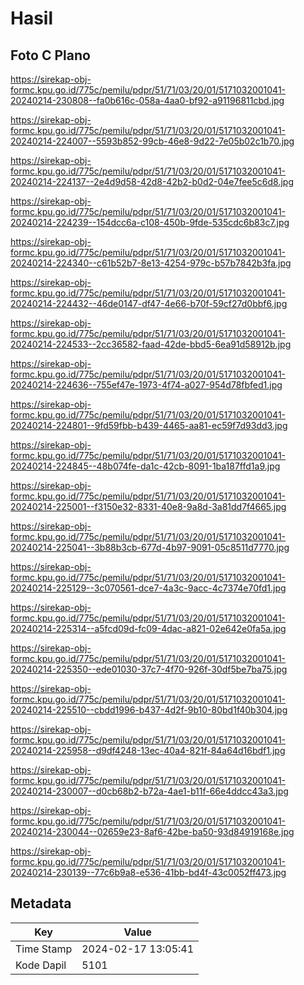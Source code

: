 # Hasil

## Foto C Plano

https://sirekap-obj-formc.kpu.go.id/775c/pemilu/pdpr/51/71/03/20/01/5171032001041-20240214-230808--fa0b616c-058a-4aa0-bf92-a91196811cbd.jpg

https://sirekap-obj-formc.kpu.go.id/775c/pemilu/pdpr/51/71/03/20/01/5171032001041-20240214-224007--5593b852-99cb-46e8-9d22-7e05b02c1b70.jpg

https://sirekap-obj-formc.kpu.go.id/775c/pemilu/pdpr/51/71/03/20/01/5171032001041-20240214-224137--2e4d9d58-42d8-42b2-b0d2-04e7fee5c6d8.jpg

https://sirekap-obj-formc.kpu.go.id/775c/pemilu/pdpr/51/71/03/20/01/5171032001041-20240214-224239--154dcc6a-c108-450b-9fde-535cdc6b83c7.jpg

https://sirekap-obj-formc.kpu.go.id/775c/pemilu/pdpr/51/71/03/20/01/5171032001041-20240214-224340--c61b52b7-8e13-4254-979c-b57b7842b3fa.jpg

https://sirekap-obj-formc.kpu.go.id/775c/pemilu/pdpr/51/71/03/20/01/5171032001041-20240214-224432--46de0147-df47-4e66-b70f-59cf27d0bbf6.jpg

https://sirekap-obj-formc.kpu.go.id/775c/pemilu/pdpr/51/71/03/20/01/5171032001041-20240214-224533--2cc36582-faad-42de-bbd5-6ea91d58912b.jpg

https://sirekap-obj-formc.kpu.go.id/775c/pemilu/pdpr/51/71/03/20/01/5171032001041-20240214-224636--755ef47e-1973-4f74-a027-954d78fbfed1.jpg

https://sirekap-obj-formc.kpu.go.id/775c/pemilu/pdpr/51/71/03/20/01/5171032001041-20240214-224801--9fd59fbb-b439-4465-aa81-ec59f7d93dd3.jpg

https://sirekap-obj-formc.kpu.go.id/775c/pemilu/pdpr/51/71/03/20/01/5171032001041-20240214-224845--48b074fe-da1c-42cb-8091-1ba187ffd1a9.jpg

https://sirekap-obj-formc.kpu.go.id/775c/pemilu/pdpr/51/71/03/20/01/5171032001041-20240214-225001--f3150e32-8331-40e8-9a8d-3a81dd7f4665.jpg

https://sirekap-obj-formc.kpu.go.id/775c/pemilu/pdpr/51/71/03/20/01/5171032001041-20240214-225041--3b88b3cb-677d-4b97-9091-05c8511d7770.jpg

https://sirekap-obj-formc.kpu.go.id/775c/pemilu/pdpr/51/71/03/20/01/5171032001041-20240214-225129--3c070561-dce7-4a3c-9acc-4c7374e70fd1.jpg

https://sirekap-obj-formc.kpu.go.id/775c/pemilu/pdpr/51/71/03/20/01/5171032001041-20240214-225314--a5fcd09d-fc09-4dac-a821-02e642e0fa5a.jpg

https://sirekap-obj-formc.kpu.go.id/775c/pemilu/pdpr/51/71/03/20/01/5171032001041-20240214-225350--ede01030-37c7-4f70-926f-30df5be7ba75.jpg

https://sirekap-obj-formc.kpu.go.id/775c/pemilu/pdpr/51/71/03/20/01/5171032001041-20240214-225510--cbdd1996-b437-4d2f-9b10-80bd1f40b304.jpg

https://sirekap-obj-formc.kpu.go.id/775c/pemilu/pdpr/51/71/03/20/01/5171032001041-20240214-225958--d9df4248-13ec-40a4-821f-84a64d16bdf1.jpg

https://sirekap-obj-formc.kpu.go.id/775c/pemilu/pdpr/51/71/03/20/01/5171032001041-20240214-230007--d0cb68b2-b72a-4ae1-b11f-66e4ddcc43a3.jpg

https://sirekap-obj-formc.kpu.go.id/775c/pemilu/pdpr/51/71/03/20/01/5171032001041-20240214-230044--02659e23-8af6-42be-ba50-93d84919168e.jpg

https://sirekap-obj-formc.kpu.go.id/775c/pemilu/pdpr/51/71/03/20/01/5171032001041-20240214-230139--77c6b9a8-e536-41bb-bd4f-43c0052ff473.jpg


## Metadata

| Key        | Value               |
| ---------- | ------------------- |
| Time Stamp | 2024-02-17 13:05:41 |
| Kode Dapil | 5101                |



